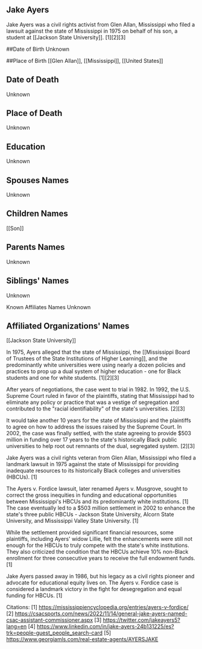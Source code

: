 ## Jake Ayers

Jake Ayers was a civil rights activist from Glen Allan, Mississippi who filed a lawsuit against the state of Mississippi in 1975 on behalf of his son, a student at [[Jackson State University]]. [1][2][3]

##Date of Birth
Unknown

##Place of Birth
[[Glen Allan]], [[Mississippi]], [[United States]]

## Date of Death
Unknown

## Place of Death
Unknown

## Education
Unknown

## Spouses Names
Unknown

## Children Names
[[Son]]

## Parents Names
Unknown

## Siblings' Names
Unknown

Known Affiliates Names
Unknown

## Affiliated Organizations' Names
[[Jackson State University]]

In 1975, Ayers alleged that the state of Mississippi, the [[Mississippi Board of Trustees of the State Institutions of Higher Learning]], and the predominantly white universities were using nearly a dozen policies and practices to prop up a dual system of higher education - one for Black students and one for white students. [1][2][3] 

After years of negotiations, the case went to trial in 1982. In 1992, the U.S. Supreme Court ruled in favor of the plaintiffs, stating that Mississippi had to eliminate any policy or practice that was a vestige of segregation and contributed to the "racial identifiability" of the state's universities. [2][3]

It would take another 10 years for the state of Mississippi and the plaintiffs to agree on how to address the issues raised by the Supreme Court. In 2002, the case was finally settled, with the state agreeing to provide $503 million in funding over 17 years to the state's historically Black public universities to help root out remnants of the dual, segregated system. [2][3]

Jake Ayers was a civil rights veteran from Glen Allan, Mississippi who filed a landmark lawsuit in 1975 against the state of Mississippi for providing inadequate resources to its historically Black colleges and universities (HBCUs). [1]

The Ayers v. Fordice lawsuit, later renamed Ayers v. Musgrove, sought to correct the gross inequities in funding and educational opportunities between Mississippi's HBCUs and its predominantly white institutions. [1] The case eventually led to a $503 million settlement in 2002 to enhance the state's three public HBCUs - Jackson State University, Alcorn State University, and Mississippi Valley State University. [1]

While the settlement provided significant financial resources, some plaintiffs, including Ayers' widow Lillie, felt the enhancements were still not enough for the HBCUs to truly compete with the state's white institutions. They also criticized the condition that the HBCUs achieve 10% non-Black enrollment for three consecutive years to receive the full endowment funds. [1]

Jake Ayers passed away in 1986, but his legacy as a civil rights pioneer and advocate for educational equity lives on. The Ayers v. Fordice case is considered a landmark victory in the fight for desegregation and equal funding for HBCUs. [1]

Citations:
[1] https://mississippiencyclopedia.org/entries/ayers-v-fordice/
[2] https://csacsports.com/news/2022/11/14/general-jake-ayers-named-csac-assistant-commissioner.aspx
[3] https://twitter.com/jakeayers5?lang=en
[4] https://www.linkedin.com/in/jake-ayers-24b131225/es?trk=people-guest_people_search-card
[5] https://www.georgiamls.com/real-estate-agents/AYERSJAKE